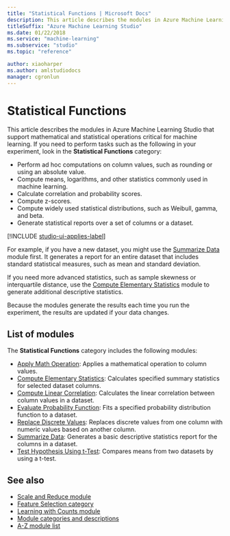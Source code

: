 ```yaml
---
title: "Statistical Functions | Microsoft Docs"
description: This article describes the modules in Azure Machine Learning Studio that support mathematical and statistical operations critical for machine learning.
titleSuffix: "Azure Machine Learning Studio"
ms.date: 01/22/2018
ms.service: "machine-learning"
ms.subservice: "studio"
ms.topic: "reference"

author: xiaoharper
ms.author: amlstudiodocs
manager: cgronlun
---
```

# Statistical Functions

This article describes the modules in Azure Machine Learning Studio that support mathematical and statistical operations critical for machine learning. If you need to perform tasks such as the following in your experiment, look in the **Statistical Functions** category:

+ Perform ad hoc computations on column values, such as rounding or using an absolute value.
+ Compute means, logarithms, and other statistics commonly used in machine learning.
+ Calculate correlation and probability scores.
+ Compute z-scores.
+ Compute widely used statistical distributions, such as Weibull, gamma, and beta.
+ Generate statistical reports over a set of columns or a dataset.

[!INCLUDE [studio-ui-applies-label](../includes/studio-ui-applies-label.md)]

For example, if you have a new dataset, you might use the [Summarize Data](summarize-data.md) module first. It generates a report for an entire dataset that includes standard statistical measures, such as mean and standard deviation. 

If you need more advanced statistics, such as sample skewness or interquartile distance, use the [Compute Elementary Statistics](compute-elementary-statistics.md) module to generate additional descriptive statistics.

Because the modules generate the results each time you run the experiment, the results are updated if your data changes.

## List of modules

The **Statistical Functions** category includes the following modules:  

+ [Apply Math Operation](apply-math-operation.md): Applies a mathematical operation to column values.
+ [Compute Elementary Statistics](compute-elementary-statistics.md): Calculates specified summary statistics for selected dataset columns.
+  [Compute Linear Correlation](compute-linear-correlation.md): Calculates the linear correlation between column values in a dataset.
+  [Evaluate Probability Function](evaluate-probability-function.md): Fits a specified probability distribution function to a dataset.
+ [Replace Discrete Values](replace-discrete-values.md): Replaces discrete values from one column with numeric values based on another column.
+ [Summarize Data](summarize-data.md): Generates a basic descriptive statistics report for the columns in a dataset.
+ [Test Hypothesis Using t-Test](test-hypothesis-using-t-test.md): Compares means from two datasets by using a t-test.

## See also  
- [Scale and Reduce module](data-transformation-scale-and-reduce.md)   
- [Feature Selection category](feature-selection-modules.md)   
- [Learning with Counts module](data-transformation-learning-with-counts.md)   
- [Module categories and descriptions](machine-learning-module-descriptions.md)   
- [A-Z module list](a-z-module-list.md)
